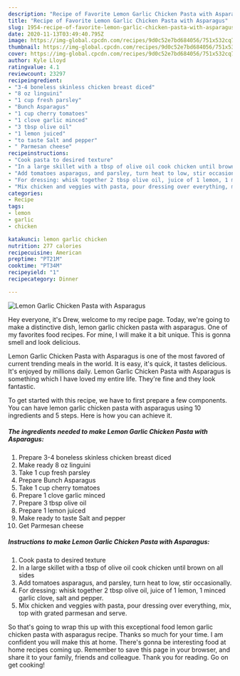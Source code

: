 ```yaml
---
description: "Recipe of Favorite Lemon Garlic Chicken Pasta with Asparagus"
title: "Recipe of Favorite Lemon Garlic Chicken Pasta with Asparagus"
slug: 1954-recipe-of-favorite-lemon-garlic-chicken-pasta-with-asparagus
date: 2020-11-13T03:49:40.795Z
image: https://img-global.cpcdn.com/recipes/9d0c52e7bd684056/751x532cq70/lemon-garlic-chicken-pasta-with-asparagus-recipe-main-photo.jpg
thumbnail: https://img-global.cpcdn.com/recipes/9d0c52e7bd684056/751x532cq70/lemon-garlic-chicken-pasta-with-asparagus-recipe-main-photo.jpg
cover: https://img-global.cpcdn.com/recipes/9d0c52e7bd684056/751x532cq70/lemon-garlic-chicken-pasta-with-asparagus-recipe-main-photo.jpg
author: Kyle Lloyd
ratingvalue: 4.1
reviewcount: 23297
recipeingredient:
- "3-4 boneless skinless chicken breast diced"
- "8 oz linguini"
- "1 cup fresh parsley"
- "Bunch Asparagus"
- "1 cup cherry tomatoes"
- "1 clove garlic minced"
- "3 tbsp olive oil"
- "1 lemon juiced"
- "to taste Salt and pepper"
- " Parmesan cheese"
recipeinstructions:
- "Cook pasta to desired texture"
- "In a large skillet with a tbsp of olive oil cook chicken until brown on all sides"
- "Add tomatoes asparagus, and parsley, turn heat to low, stir occasionally."
- "For dressing: whisk together 2 tbsp olive oil, juice of 1 lemon, 1 minced garlic clove, salt and pepper."
- "Mix chicken and veggies with pasta, pour dressing over everything, mix, top with grated parmesan and serve."
categories:
- Recipe
tags:
- lemon
- garlic
- chicken

katakunci: lemon garlic chicken 
nutrition: 277 calories
recipecuisine: American
preptime: "PT21M"
cooktime: "PT34M"
recipeyield: "1"
recipecategory: Dinner

---
```



![Lemon Garlic Chicken Pasta with Asparagus](https://img-global.cpcdn.com/recipes/9d0c52e7bd684056/751x532cq70/lemon-garlic-chicken-pasta-with-asparagus-recipe-main-photo.jpg)

Hey everyone, it's Drew, welcome to my recipe page. Today, we're going to make a distinctive dish, lemon garlic chicken pasta with asparagus. One of my favorites food recipes. For mine, I will make it a bit unique. This is gonna smell and look delicious.

Lemon Garlic Chicken Pasta with Asparagus is one of the most favored of current trending meals in the world. It is easy, it's quick, it tastes delicious. It's enjoyed by millions daily. Lemon Garlic Chicken Pasta with Asparagus is something which I have loved my entire life. They're fine and they look fantastic.




To get started with this recipe, we have to first prepare a few components. You can have lemon garlic chicken pasta with asparagus using 10 ingredients and 5 steps. Here is how you can achieve it.

<!--inarticleads1-->

##### The ingredients needed to make Lemon Garlic Chicken Pasta with Asparagus:

1. Prepare 3-4 boneless skinless chicken breast diced
1. Make ready 8 oz linguini
1. Take 1 cup fresh parsley
1. Prepare Bunch Asparagus
1. Take 1 cup cherry tomatoes
1. Prepare 1 clove garlic minced
1. Prepare 3 tbsp olive oil
1. Prepare 1 lemon juiced
1. Make ready to taste Salt and pepper
1. Get  Parmesan cheese




<!--inarticleads2-->

##### Instructions to make Lemon Garlic Chicken Pasta with Asparagus:

1. Cook pasta to desired texture
1. In a large skillet with a tbsp of olive oil cook chicken until brown on all sides
1. Add tomatoes asparagus, and parsley, turn heat to low, stir occasionally.
1. For dressing: whisk together 2 tbsp olive oil, juice of 1 lemon, 1 minced garlic clove, salt and pepper.
1. Mix chicken and veggies with pasta, pour dressing over everything, mix, top with grated parmesan and serve.




So that's going to wrap this up with this exceptional food lemon garlic chicken pasta with asparagus recipe. Thanks so much for your time. I am confident you will make this at home. There's gonna be interesting food at home recipes coming up. Remember to save this page in your browser, and share it to your family, friends and colleague. Thank you for reading. Go on get cooking!
